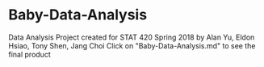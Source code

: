 # Baby-Data-Analysis

Data Analysis Project created for STAT 420 Spring 2018 by Alan Yu, Eldon Hsiao, Tony Shen, Jang Choi
Click on "Baby-Data-Analysis.md" to see the final product
